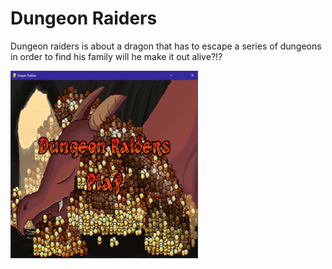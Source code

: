 <h1> Dungeon Raiders</h1>
<p> Dungeon raiders is about a dragon that has to escape a series of dungeons in order to find his family will he make it out alive?!?</p>
<img src="https://github.com/OnariRomain/Dungeon-Raiders/blob/master/title%20screen.PNG" width=300 height=300">

